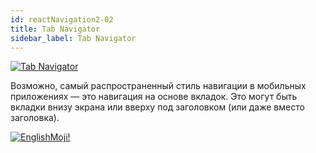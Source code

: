 ```yaml
---
id: reactNavigation2-02
title: Tab Navigator
sidebar_label: Tab Navigator
---
```


[![Tab Navigator](/img/rn2/02.gif)](https://youtu.be/P_jV8qCjRlg)

Возможно, самый распространенный стиль навигации в мобильных приложениях — это навигация на основе вкладок. Это могут быть вкладки внизу экрана или вверху под заголовком (или даже вместо заголовка).

[![EnglishMoji!](/img/logo/englishmoji.png)](https://link-to.app/xvh7Ush9kl)
